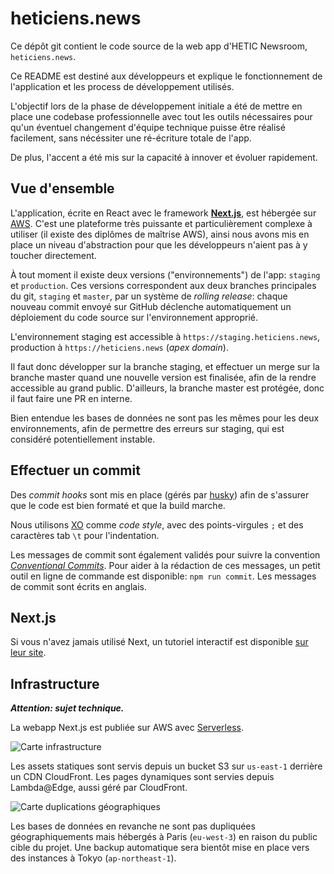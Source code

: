 # heticiens.news
Ce dépôt git contient le code source de la web app d'HETIC Newsroom, `heticiens.news`.

Ce README est destiné aux développeurs et explique le fonctionnement de l'application et les process de développement utilisés.

L'objectif lors de la phase de développement initiale a été de mettre en place une codebase professionnelle avec tout les outils nécessaires pour qu'un éventuel changement d'équipe technique puisse être réalisé facilement, sans nécéssiter une ré-écriture totale de l'app.

De plus, l'accent a été mis sur la capacité à innover et évoluer rapidement.

## Vue d'ensemble
L'application, écrite en React avec le framework **[Next.js](https://nextjs.org/)**, est hébergée sur [AWS](https://aws.amazon.com/). C'est une plateforme très puissante et particulièrement complexe à utiliser (il existe des diplômes de maîtrise AWS), ainsi nous avons mis en place un niveau d'abstraction pour que les développeurs n'aient pas à y toucher directement.

À tout moment il existe deux versions ("environnements") de l'app: `staging` et `production`. Ces versions correspondent aux deux branches principales du git, `staging` et `master`, par un système de *rolling release*: chaque nouveau commit envoyé sur GitHub déclenche automatiquement un déploiement du code source sur l'environnement approprié.

L'environnement staging est accessible à `https://staging.heticiens.news`, production à `https://heticiens.news` (*apex domain*).

Il faut donc développer sur la branche staging, et effectuer un merge sur la branche master quand une nouvelle version est finalisée, afin de la rendre accessible au grand public.
D'ailleurs, la branche master est protégée, donc il faut faire une PR en interne.

Bien entendue les bases de données ne sont pas les mêmes pour les deux environnements, afin de permettre des erreurs sur staging, qui est considéré potentiellement instable.

## Effectuer un commit
Des *commit hooks* sont mis en place (gérés par [husky](https://github.com/typicode/husky)) afin de s'assurer que le code est bien formaté et que la build marche.

Nous utilisons [XO](https://github.com/xojs/xo) comme *code style*, avec des points-virgules `;` et des caractères tab `\t` pour l'indentation.

Les messages de commit sont également validés pour suivre la convention *[Conventional Commits](https://www.conventionalcommits.org/)*. Pour aider à la rédaction de ces messages, un petit outil en ligne de commande est disponible: `npm run commit`.
Les messages de commit sont écrits en anglais.

## Next.js
Si vous n'avez jamais utilisé Next, un tutoriel interactif est disponible [sur leur site](https://nextjs.org/learn/basics/getting-started).

## Infrastructure
***Attention: sujet technique.***

La webapp Next.js est publiée sur AWS avec [Serverless](https://github.com/danielcondemarin/serverless-next.js).

<img src="https://github.com/danielcondemarin/serverless-next.js/raw/master/arch_no_grid.png" alt="Carte infrastructure">

Les assets statiques sont servis depuis un bucket S3 sur `us-east-1` derrière un CDN CloudFront. Les pages dynamiques sont servies depuis Lambda@Edge, aussi géré par CloudFront.

<img src="https://blog.addpipe.com/content/images/2017/12/CS-49_Cloudfront-Map_v3_Palermo-Removed.327ba13fd067b02d2ae7bd4e9c3370e1c14b6c26.png" alt="Carte duplications géographiques">

Les bases de données en revanche ne sont pas dupliquées géographiquements mais hébergés à Paris (`eu-west-3`) en raison du public cible du projet. Une backup automatique sera bientôt mise en place vers des instances à Tokyo (`ap-northeast-1`).
